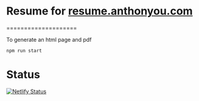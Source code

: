 # Resume for [resume.anthonyou.com](https://resume.anthonyou.com)

====================

To generate an html page and pdf

`npm run start`

# Status

[![Netlify Status](https://api.netlify.com/api/v1/badges/480fbf50-d2fe-41f8-9419-4a896549379a/deploy-status)](https://app.netlify.com/sites/cocky-ride-1403a1/deploys)
